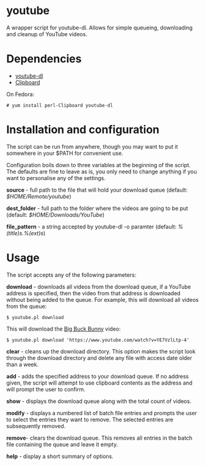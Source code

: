 # youtube
A wrapper script for youtube-dl. Allows for simple queueing, downloading and cleanup of YouTube videos.

# Dependencies
* [youtube-dl](http://rg3.github.io/youtube-dl/)
* [Clipboard](https://metacpan.org/pod/Clipboard)

On Fedora:

    # yum install perl-Clipboard youtube-dl

# Installation and configuration
The script can be run from anywhere, though you may want to put it somewhere in your $PATH for convenient use.

Configuration boils down to three variables at the beginning of the script. The defaults are fine to leave as is, you only need to change anything if you want to personalise any of the settings.

**source** - full path to the file that will hold your download queue (default: _$HOME/Remote/youtube_)

**dest_folder** - full path to the folder where the videos are going to be put (default: _$HOME/Downloads/YouTube_)

**file_pattern** - a string accepted by youtube-dl -o paramter (default: _%(title)s.%(ext)s_)

# Usage
The script accepts any of the following parameters:

**download** - downloads all videos from the download queue, if a YouTube address is specified, then the video from that address is downloaded without being added to the queue.
For example, this will download all videos from the queue:

    $ youtube.pl download
This will download the [Big Buck Bunny](https://www.youtube.com/watch?v=YE7VzlLtp-4) video:

    $ youtube.pl download 'https://www.youtube.com/watch?v=YE7VzlLtp-4'
    
**clear** - cleans up the download directory. This option makes the script look through the download directory and delete any file with access date older than a week.

**add** - adds the specified address to your download queue. If no address given, the script will attempt to use clipboard contents as the address and will prompt the user to confirm.

**show** - displays the download queue along with the total count of videos.

**modify** - displays a numbered list of batch file entries and prompts the
user to select the entries they want to remove. The selected entries are
subsequently removed.

**remove**- clears the download queue. This removes all entries in the batch
file containing the queue and leave it empty.

**help** - display a short summary of options.
